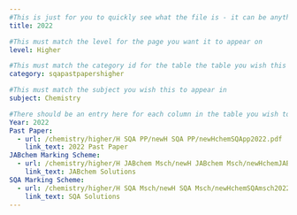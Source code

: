 ```yaml
---
#This is just for you to quickly see what the file is - it can be anything you want
title: 2022

#This must match the level for the page you want it to appear on
level: Higher

#This must match the category id for the table the table you wish this to appear in
category: sqapastpapershigher

#This must match the subject you wish this to appear in
subject: Chemistry

#There should be an entry here for each column in the table you wish to populate:
Year: 2022
Past Paper: 
  - url: /chemistry/higher/H SQA PP/newH SQA PP/newHchemSQApp2022.pdf
    link_text: 2022 Past Paper
JABchem Marking Scheme:
  - url: /chemistry/higher/H JABchem Msch/newH JABchem Msch/newHchemJABchemMsch2022.pdf
    link_text: JABchem Solutions
SQA Marking Scheme:
  - url: /chemistry/higher/H SQA Msch/newH SQA Msch/newHchemSQAmsch2022.pdf
    link_text: SQA Solutions
---
```

